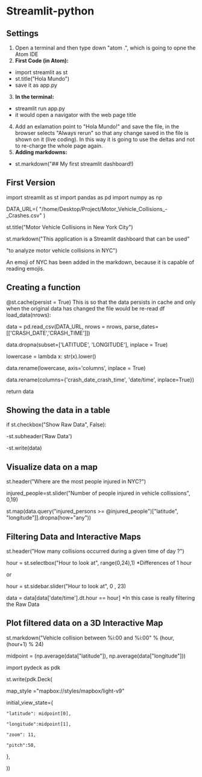 # Streamlit-python
## Settings

1. Open a terminal and then type down "atom .", which is going to opne the Atom IDE
2. **First Code (in Atom):**
- import streamlit as st 
- st.title("Hola Mundo") 
- save it as app.py
3. **In the terminal:**
- streamlit run app.py
- it would open a navigator with the web page title
4. Add an exlamation point to "Hola Mundo!" and save the file, in the browser selects "Always rerun" so that any change saved in the file is shown on it (live coding). In this way it is going to use the deltas and not to re-charge the whole page again.
5. **Adding markdowns:**
- st.markdown("## My first streamlit dashboard!)

## First Version
import streamlit as st
import pandas as pd
import numpy as np

DATA_URL=(
"/home/Desktop/Project/Motor_Vehicle_Collisions_-_Crashes.csv"
)

st.title("Motor Vehicle Collisions in New York City")

st.markdown("This application is a Streamlit dashboard that can be used"

"to analyze motor vehicle collisions in NYC")

An emoji of NYC has been added in the markdown, because it is capable of reading emojis.

## Creating a function
@st.cache(persist = True) This is so that the data persists in cache and only when the original data has changed the file would be re-read
df load_data(nrows):

  data = pd.read_csv(DATA_URL, nrows = nrows, parse_dates=[['CRASH_DATE','CRASH_TIME']])
  
  data.dropna(subset=['LATITUDE', 'LONGITUDE'], inplace = True)
  
  lowercase = lambda x: str(x).lower()
  
  data.rename(lowercase, axis='columns', inplace = True)
  
  data.rename(columns={'crash_date_crash_time', 'date/time', inplace=True})
  
  return data
  
  ## Showing the data in a table
  if st.checkbox("Show Raw Data", False):
  
  -st.subheader('Raw Data')
  
  -st.write(data)
  
  ## Visualize data on a map
  st.header("Where are the most people injured in NYC?")
  
  injured_people=st.slider("Number of people injured in vehicle collissions", 0,19)
  
  st.map(data.query("injured_persons >= @injured_people")["latitude", "longitude"]].dropna(how="any"))
 
## Filtering Data and Interactive Maps
st.header("How many collisions occurred during a given time of day ?")

hour = st.selectbox("Hour to look at", range(0,24),1)   *Differences of 1 hour

or

hour = st.sidebar.slider("Hour to look at", 0 , 23)

data = data[data['date/time'].dt.hour == hour]   *In this case is really filtering the Raw Data

## Plot filtered data on a 3D Interactive Map
st.markdown("Vehicle collision between %i:00 and %i:00" % (hour, (hour+1) % 24)

midpoint = (np.average(data["latitude"]), np.average(data["longitude"]))

import pydeck as pdk

st.write(pdk.Deck(

  map_style ="mapbox://styles/mapbox/light-v9"
  
  initial_view_state={
  
    "latitude": midpoint[0],
    
    "longitude":midpoint[1],
    
    "zoom": 11,
    
    "pitch":50,
  
  },
  
))

